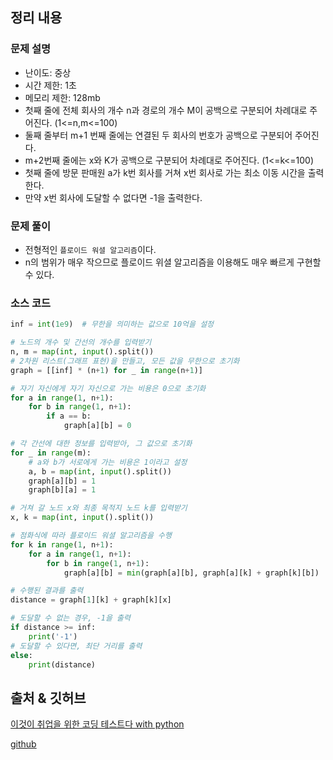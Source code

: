 ## 정리 내용
### 문제 설명
- 난이도: 중상
- 시간 제한: 1초
- 메모리 제한: 128mb
- 첫째 줄에 전체 회사의 개수 n과 경로의 개수 M이 공백으로 구분되어 차례대로 주어진다. (1<=n,m<=100)
- 둘째 줄부터 m+1 번째 줄에는 연결된 두 회사의 번호가 공백으로 구분되어 주어진다.
- m+2번째 줄에는 x와 K가 공백으로 구분되어 차례대로 주어진다. (1<=k<=100)
- 첫째 줄에 방문 판매원 a가 k번 회사를 거쳐 x번 회사로 가는 최소 이동 시간을 출력한다.
- 만약 x번 회사에 도달할 수 없다면 -1을 출력한다.

### 문제 풀이
- 전형적인 `플로이드 워셜 알고리즘`이다.
- n의 범위가 매우 작으므로 플로이드 위셜 알고리즘을 이용해도 매우 빠르게 구현할 수 있다.

### 소스 코드
```python
inf = int(1e9)  # 무한을 의미하는 값으로 10억을 설정

# 노드의 개수 및 간선의 개수를 입력받기
n, m = map(int, input().split())
# 2차원 리스트(그래프 표현)을 만들고, 모든 값을 무한으로 초기화
graph = [[inf] * (n+1) for _ in range(n+1)]

# 자기 자신에게 자기 자신으로 가는 비용은 0으로 초기화
for a in range(1, n+1):
    for b in range(1, n+1):
        if a == b:
            graph[a][b] = 0

# 각 간선에 대한 정보를 입력받아, 그 값으로 초기화
for _ in range(m):
    # a와 b가 서로에게 가는 비용은 1이라고 설정
    a, b = map(int, input().split())
    graph[a][b] = 1
    graph[b][a] = 1

# 거쳐 갈 노드 x와 최종 목적지 노드 k를 입력받기
x, k = map(int, input().split())

# 점화식에 따라 플로이드 워셜 알고리즘을 수행
for k in range(1, n+1):
    for a in range(1, n+1):
        for b in range(1, n+1):
            graph[a][b] = min(graph[a][b], graph[a][k] + graph[k][b])

# 수행된 결과를 출력
distance = graph[1][k] + graph[k][x]

# 도달할 수 없는 경우, -1을 출력
if distance >= inf:
    print('-1')
# 도달할 수 있다면, 최단 거리를 출력
else:
    print(distance)
```

## 출처 & 깃허브
[이것이 취업을 위한 코딩 테스트다 with python](http://www.yes24.com/Product/Goods/91433923)

[github](https://github.com/KYUSEONGHAN/python-for-coding-test)